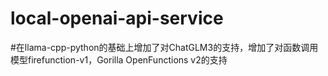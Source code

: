 # local-openai-api-service

#在llama-cpp-python的基础上增加了对ChatGLM3的支持，增加了对函数调用模型firefunction-v1，Gorilla OpenFunctions v2的支持

